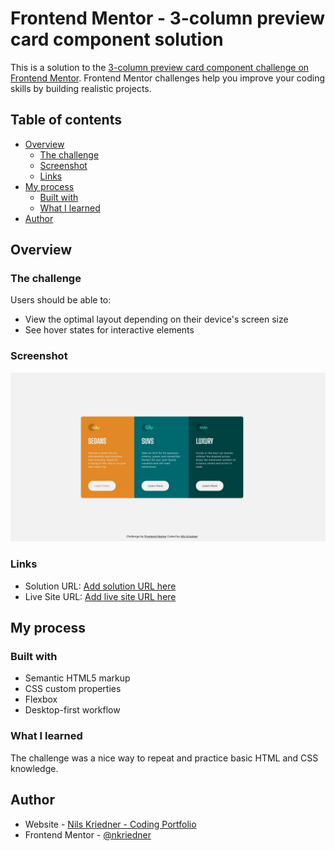 # Frontend Mentor - 3-column preview card component solution

This is a solution to the [3-column preview card component challenge on Frontend Mentor](https://www.frontendmentor.io/challenges/3column-preview-card-component-pH92eAR2-). Frontend Mentor challenges help you improve your coding skills by building realistic projects.

## Table of contents

-   [Overview](#overview)
    -   [The challenge](#the-challenge)
    -   [Screenshot](#screenshot)
    -   [Links](#links)
-   [My process](#my-process)
    -   [Built with](#built-with)
    -   [What I learned](#what-i-learned)
-   [Author](#author)

## Overview

### The challenge

Users should be able to:

-   View the optimal layout depending on their device's screen size
-   See hover states for interactive elements

### Screenshot

![Screenshot of site in Desktop view](./screenshot.JPG)

### Links

-   Solution URL: [Add solution URL here](https://github.com/nkriedner/preview-card-challenge-2)
-   Live Site URL: [Add live site URL here](https://nkriedner.github.io/preview-card-challenge-2/)

## My process

### Built with

-   Semantic HTML5 markup
-   CSS custom properties
-   Flexbox
-   Desktop-first workflow

### What I learned

The challenge was a nice way to repeat and practice basic HTML and CSS knowledge.

## Author

-   Website - [Nils Kriedner - Coding Portfolio ](https://nils-kriedner-portfolio.herokuapp.com/)
-   Frontend Mentor - [@nkriedner](https://www.frontendmentor.io/profile/nkriedner)
